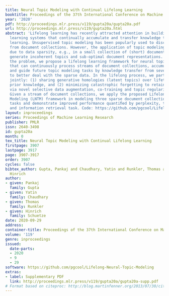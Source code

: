 ```yaml
---
title: Neural Topic Modeling with Continual Lifelong Learning
booktitle: Proceedings of the 37th International Conference on Machine Learning
year: '2020'
pdf: http://proceedings.mlr.press/v119/gupta20a/gupta20a.pdf
url: http://proceedings.mlr.press/v119/gupta20a.html
abstract: 'Lifelong learning has recently attracted attention in building machine
  learning systems that continually accumulate and transfer knowledge to help future
  learning. Unsupervised topic modeling has been popularly used to discover topics
  from document collections. However, the application of topic modeling is challenging
  due to data sparsity, e.g., in a small collection of (short) documents and thus,
  generate incoherent topics and sub-optimal document representations. To address
  the problem, we propose a lifelong learning framework for neural topic modeling
  that can continuously process streams of document collections, accumulate topics
  and guide future topic modeling tasks by knowledge transfer from several sources
  to better deal with the sparse data. In the lifelong process, we particularly investigate
  jointly: (1) sharing generative homologies (latent topics) over lifetime to transfer
  prior knowledge, and (2) minimizing catastrophic forgetting to retain the past learning
  via novel selective data augmentation, co-training and topic regularization approaches.
  Given a stream of document collections, we apply the proposed Lifelong Neural Topic
  Modeling (LNTM) framework in modeling three sparse document collections as future
  tasks and demonstrate improved performance quantiﬁed by perplexity, topic coherence
  and information retrieval task. Code: https://github.com/pgcool/Lifelong-Neural-Topic-Modeling'
layout: inproceedings
series: Proceedings of Machine Learning Research
publisher: PMLR
issn: 2640-3498
id: gupta20a
month: 0
tex_title: Neural Topic Modeling with Continual Lifelong Learning
firstpage: 3907
lastpage: 3917
page: 3907-3917
order: 3907
cycles: false
bibtex_author: Gupta, Pankaj and Chaudhary, Yatin and Runkler, Thomas and Schuetze,
  Hinrich
author:
- given: Pankaj
  family: Gupta
- given: Yatin
  family: Chaudhary
- given: Thomas
  family: Runkler
- given: Hinrich
  family: Schuetze
date: 2020-09-29
address: 
container-title: Proceedings of the 37th International Conference on Machine Learning
volume: '119'
genre: inproceedings
issued:
  date-parts:
  - 2020
  - 9
  - 29
software: https://github.com/pgcool/Lifelong-Neural-Topic-Modeling
extras:
- label: Supplementary PDF
  link: http://proceedings.mlr.press/v119/gupta20a/gupta20a-supp.pdf
# Format based on citeproc: http://blog.martinfenner.org/2013/07/30/citeproc-yaml-for-bibliographies/
---
```

